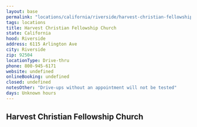 ```yaml
---
layout: base
permalink: "locations/california/riverside/harvest-christian-fellowship-church/"
tags: locations
title: Harvest Christian Fellowship Church
state: California
hood: Riverside
address: 6115 Arlington Ave
city: Riverside
zip: 92504
locationType: Drive-thru
phone: 800-945-6171 
website: undefined
onlineBooking: undefined
closed: undefined
notesOther: "Drive-ups without an appointment will not be tested"
days: Unknown hours
---
```

## Harvest Christian Fellowship Church